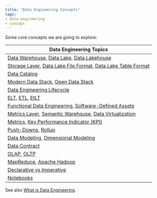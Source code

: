 ```yaml
---
title: "Data Engineering Concepts"
tags:
- data engineering
- concept
---
```

Some core concepts we are going to explore:

| Data Engineering Topics                                                                                                 |
|--------------------------------------------------------------------------------------------------------|
| [Data Warehouse](term/data%20warehouse.md), [Data Lake](term/data%20lake.md), [Data Lakehouse](term/data%20lakehouse.md) |
| [Storage Layer](term/storage%20layer%20object%20store.md), [Data Lake File Format](term/data%20lake%20file%20format.md), [Data Lake Table Format](term/data%20lake%20table%20format.md) |
| [Data Catalog](term/data%20catalog.md)                                                                |
| [Modern Data Stack](term/modern%20data%20stack.md), [Open Data Stack](term/open%20data%20stack.md)    |
| [Data Engineering Lifecycle](term/data%20engineering%20lifecycle.md)                                  |
| [ELT](term/elt.md), [ETL](term/etl.md), [EtLT](term/etlt.md)                                          |
| [Functional Data Engineering](term/functional%20data%20engineering.md), [Software-Defined Assets](term/software-defined%20assets.md) |
| [Metrics Layer](term/metrics%20layer.md), [Semantic Warehouse](term/semantic%20warehouse.md), [Data Virtualization](term/data%20virtualization.md) |
| [Metrics](term/metric.md), [Key Performance Indicator (KPI)](term/key%20performance%20indicator%20(kpi).md) |
| [Push-Downs](term/push-down.md), [Rollup](term/rollup.md)                                             |
| [Data Modeling](term/data%20modeling.md), [Dimensional Modeling](term/dimensional%20modeling.md)      |
| [Data Contract](term/data%20contract.md)                                                              |
| [OLAP](term/olap%20(online%20analytical%20processing).md), [OLTP](term/oltp%20(online%20transactional%20processing).md) |
| [MapReduce](term/map%20reduce.md), [Apache Hadoop](term/apache%20hadoop.md)                           |
| [Declarative vs Imperative](term/declarative.md)                                                      |
| [Notebooks](term/notebooks.md)                                                                        |





<!--
- [[Batch processing]] vs [[Streaming Processing]]
- [[Indexing]]
- [[Relational Database]] vs [[NoSQL Database]]
-->

See also [What is Data Engineering](Data%20Engineering.md).